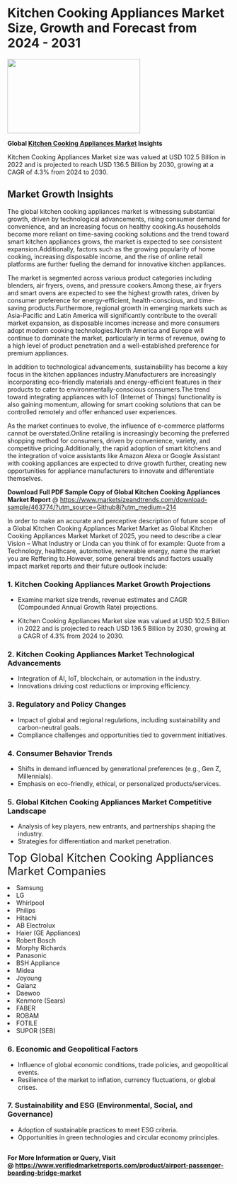 <H1>Kitchen Cooking Appliances Market Size, Growth and Forecast from 2024 - 2031</H1><img class="aligncenter size-medium wp-image-584254" src="https://thirdeyenews.in/wp-content/uploads/2024/09/Global-Market-Research-300x168.jpeg" alt="" width="300" height="168" /><p><strong>Global&nbsp;<a href="https://www.marketsizeandtrends.com/download-sample/463774/?utm_source=Github8j?utm_medium=214">Kitchen Cooking Appliances Market</a> Insights</strong></p><p>Kitchen Cooking Appliances Market size was valued at USD 102.5 Billion in 2022 and is projected to reach USD 136.5 Billion by 2030, growing at a CAGR of 4.3% from 2024 to 2030.</p><p><h2>Market Growth Insights</h2> <p>The global kitchen cooking appliances market is witnessing substantial growth, driven by technological advancements, rising consumer demand for convenience, and an increasing focus on healthy cooking.As households become more reliant on time-saving cooking solutions and the trend toward smart kitchen appliances grows, the market is expected to see consistent expansion.Additionally, factors such as the growing popularity of home cooking, increasing disposable income, and the rise of online retail platforms are further fueling the demand for innovative kitchen appliances.</p> <p>The market is segmented across various product categories including blenders, air fryers, ovens, and pressure cookers.Among these, air fryers and smart ovens are expected to see the highest growth rates, driven by consumer preference for energy-efficient, health-conscious, and time-saving products.Furthermore, regional growth in emerging markets such as Asia-Pacific and Latin America will significantly contribute to the overall market expansion, as disposable incomes increase and more consumers adopt modern cooking technologies.North America and Europe will continue to dominate the market, particularly in terms of revenue, owing to a high level of product penetration and a well-established preference for premium appliances.</p> <p>In addition to technological advancements, sustainability has become a key focus in the kitchen appliances industry.Manufacturers are increasingly incorporating eco-friendly materials and energy-efficient features in their products to cater to environmentally-conscious consumers.The trend toward integrating appliances with IoT (Internet of Things) functionality is also gaining momentum, allowing for smart cooking solutions that can be controlled remotely and offer enhanced user experiences.</p> <p>As the market continues to evolve, the influence of e-commerce platforms cannot be overstated.Online retailing is increasingly becoming the preferred shopping method for consumers, driven by convenience, variety, and competitive pricing.Additionally, the rapid adoption of smart kitchens and the integration of voice assistants like Amazon Alexa or Google Assistant with cooking appliances are expected to drive growth further, creating new opportunities for appliance manufacturers to innovate and differentiate themselves.</p> <p><span class=""><strong>Download Full PDF Sample Copy of Global Kitchen Cooking Appliances Market Report</strong> @ <a href="https://www.marketsizeandtrends.com/download-sample/463774/?utm_source=Github8j?utm_medium=214" target="_blank">https://www.marketsizeandtrends.com/download-sample/463774/?utm_source=Github8j?utm_medium=214</a></span></p><p>In order to make an accurate and perceptive description of future scope of a Global&nbsp;Kitchen Cooking Appliances Market Market as Global&nbsp;Kitchen Cooking Appliances Market Market of 2025, you need to describe a clear Vision &ndash; What Industry or Linda can you think of for example: Quote from a Technology, healthcare, automotive, renewable energy, name the market you are Reffering to.However, some general trends and factors usually impact market reports and their future outlook include:</p><h3>1.&nbsp;<strong>Kitchen Cooking Appliances Market Growth Projections</strong></h3><ul><li>Examine market size trends, revenue estimates and CAGR (Compounded Annual Growth Rate) projections.</li><li><p>Kitchen Cooking Appliances Market size was valued at USD 102.5 Billion in 2022 and is projected to reach USD 136.5 Billion by 2030, growing at a CAGR of 4.3% from 2024 to 2030.</p></li></ul><h3>2.&nbsp;<strong>Kitchen Cooking Appliances Market Technological Advancements</strong></h3><ul><li>Integration of AI, IoT, blockchain, or automation in the industry.</li><li>Innovations driving cost reductions or improving efficiency.</li></ul><h3>3.&nbsp;<strong>Regulatory and Policy Changes</strong></h3><ul><li>Impact of global and regional regulations, including sustainability and carbon-neutral goals.</li><li>Compliance challenges and opportunities tied to government initiatives.</li></ul><h3>4.&nbsp;<strong>Consumer Behavior Trends</strong></h3><ul><li>Shifts in demand influenced by generational preferences (e.g., Gen Z, Millennials).</li><li>Emphasis on eco-friendly, ethical, or personalized products/services.</li></ul><h3>5.&nbsp;<strong>Global Kitchen Cooking Appliances Market Competitive Landscape</strong></h3><ul><li>Analysis of key players, new entrants, and partnerships shaping the industry.</li><li>Strategies for differentiation and market penetration.</li></ul><p data-pm-slice="1 1 []"><span style="color: inherit; font-family: inherit; font-size: 25px;">Top Global Kitchen Cooking Appliances Market Companies</span></p><div class="" data-test-id=""><p><li>Samsung</li><li> LG</li><li> Whirlpool</li><li> Philips</li><li> Hitachi</li><li> AB Electrolux</li><li> Haier (GE Appliances)</li><li> Robert Bosch</li><li> Morphy Richards</li><li> Panasonic</li><li> BSH Appliance</li><li> Midea</li><li> Joyoung</li><li> Galanz</li><li> Daewoo</li><li> Kenmore (Sears)</li><li> FABER</li><li> ROBAM</li><li> FOTILE</li><li> SUPOR (SEB)</li></p></div><h3>6.&nbsp;<strong>Economic and Geopolitical Factors</strong></h3><ul><li>Influence of global economic conditions, trade policies, and geopolitical events.</li><li>Resilience of the market to inflation, currency fluctuations, or global crises.</li></ul><h3>7.&nbsp;<strong>Sustainability and ESG (Environmental, Social, and Governance)</strong></h3><ul><li>Adoption of sustainable practices to meet ESG criteria.</li><li>Opportunities in green technologies and circular economy principles.</li></ul><h2><strong style="font-size: 14px;">For More Information or Query, Visit @&nbsp;</strong><a style="background-color: #ffffff; font-size: 14px;" href="https://www.marketsizeandtrends.com/report/kitchen-cooking-appliances-market/" target="_blank">https://www.verifiedmarketreports.com/product/airport-passenger-boarding-bridge-market</a></h2>